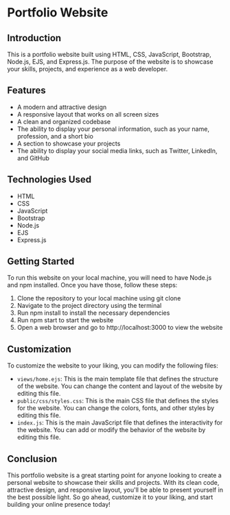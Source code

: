# Portfolio Website
## Introduction
This is a portfolio website built using HTML, CSS, JavaScript, Bootstrap, Node.js, EJS, and Express.js. The purpose of the website is to showcase your skills, projects, and experience as a web developer.

## Features
- A modern and attractive design
- A responsive layout that works on all screen sizes
- A clean and organized codebase
- The ability to display your personal information, such as your name, profession, and a short bio
- A section to showcase your projects
- The ability to display your social media links, such as Twitter, LinkedIn, and GitHub
## Technologies Used
- HTML
- CSS
- JavaScript
- Bootstrap
- Node.js
- EJS
- Express.js
## Getting Started
To run this website on your local machine, you will need to have Node.js and npm installed. Once you have those, follow these steps:

1. Clone the repository to your local machine using git clone <repo URL>
2. Navigate to the project directory using the terminal
3. Run npm install to install the necessary dependencies
4. Run npm start to start the website
5. Open a web browser and go to http://localhost:3000 to view the website
## Customization
To customize the website to your liking, you can modify the following files:

- `views/home.ejs`: This is the main template file that defines the structure of the website. You can change the content and layout of the website by editing this file.
- `public/css/styles.css`: This is the main CSS file that defines the styles for the website. You can change the colors, fonts, and other styles by editing this file.
- `index.js`: This is the main JavaScript file that defines the interactivity for the website. You can add or modify the behavior of the website by editing this file.
## Conclusion
This portfolio website is a great starting point for anyone looking to create a personal website to showcase their skills and projects. With its clean code, attractive design, and responsive layout, you'll be able to present yourself in the best possible light. So go ahead, customize it to your liking, and start building your online presence today!



